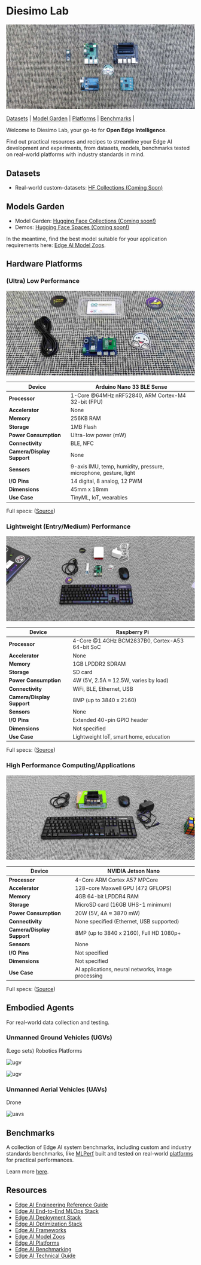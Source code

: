 # Diesimo Lab 

![Edge AI Platforms](./resources/images/cover.jpeg)

[Datasets](#datasets) | [Model Garden](#models-garden) | [Platforms](#hardware-platforms) | [Benchmarks](#benchmarks) |

Welcome to Diesimo Lab, your go-to for **Open Edge Intelligence**.

Find out practical resources and recipes to streamline your Edge AI development and experiments, from datasets, models, benchmarks tested on real-world platforms with industry standards in mind.

## Datasets

- Real-world custom-datasets: [HF Collections (Coming Soon)](https://huggingface.co/diesimo-ai/datasets)

## Models Garden

- Model Garden: [Hugging Face Collections (Coming soon!)](http://huggingface.co/diesimo-ai/models)
- Demos: [Hugging Face Spaces (Coming soon!)](#)

In the meantime, find the best model suitable for your application requirements here: [Edge AI Model Zoos](https://github.com/afondiel/Edge-AI-Model-Zoo).


## Hardware Platforms

### (Ultra) Low Performance

![Arduino Nano 33 BLE Sense](./resources/images/arduino-nano/nano.jpeg)

| **Device**                  | Arduino Nano 33 BLE Sense          |
|-----------------------------|------------------------------------|
| **Processor**                     | 1-Core @64MHz nRF52840, ARM Cortex-M4 32-bit (FPU)|
| **Accelerator**                     | None                              |
| **Memory**                  | 256KB RAM                         |
| **Storage**                 | 1MB Flash                         |
| **Power Consumption**       | Ultra-low power (mW)              |
| **Connectivity**            | BLE, NFC                          |
| **Camera/Display Support**  | None                              |
| **Sensors**                 | 9-axis IMU, temp, humidity, pressure, microphone, gesture, light |
| **I/O Pins**                | 14 digital, 8 analog, 12 PWM      |
| **Dimensions**              | 45mm x 18mm                       |
| **Use Case**                | TinyML, IoT, wearables            |

Full specs: ([Source](https://docs.arduino.cc/hardware/nano-33-ble-sense/)) 

### Lightweight (Entry/Medium) Performance
![Raspberry Pi 3B](./resources/images/pi/pi.jpeg)

| **Device**                  | Raspberry Pi                            |
|-----------------------------|-----------------------------------------|
| **Processor**                     | 4-Core @1.4GHz BCM2837B0, Cortex-A53 64-bit SoC |
| **Accelerator**                     | None                              |
| **Memory**                  | 1GB LPDDR2 SDRAM                           |
| **Storage**                 | SD card                           |
| **Power Consumption**       | 4W (5V, 2.5A ≈ 12.5W, varies by load) |
| **Connectivity**            | WiFi, BLE, Ethernet, USB          |
| **Camera/Display Support**  | 8MP (up to 3840 x 2160)           |
| **Sensors**                 | None                              |
| **I/O Pins**                | Extended 40-pin GPIO header                     |
| **Dimensions**              | Not specified                     |
| **Use Case**                | Lightweight IoT, smart home, education |

Full specs: ([Source](https://www.raspberrypi.com/products/raspberry-pi-3-model-b-plus/#Specification)) 

### High Performance Computing/Applications
![NVIDIA Jetson Nano](./resources/images/jetson-nano/jet-nano.jpeg)

| **Device**                  | NVIDIA Jetson Nano                |
|-----------------------------|------------------------------------|
| **Processor**                     | 4-Core ARM Cortex A57 MPCore          |
| **Accelerator**                     | 128-core Maxwell GPU (472 GFLOPS) |
| **Memory**                  | 4GB 64-bit LPDDR4 RAM                    |
| **Storage**                 | MicroSD card (16GB UHS-1 minimum) |
| **Power Consumption**       | 20W (5V, 4A ≈ 3870 mW)            |
| **Connectivity**            | None specified (Ethernet, USB supported) |
| **Camera/Display Support**  | 8MP (up to 3840 x 2160), Full HD 1080p+ |
| **Sensors**                 | None                              |
| **I/O Pins**                | Not specified                     |
| **Dimensions**              | Not specified                     |
| **Use Case**                | AI applications, neural networks, image processing |

Full specs: ([Source](https://developer.nvidia.com/embedded/jetson-nano)) 

## Embodied Agents

For real-world data collection and testing. 

### Unmanned Ground Vehicles (UGVs)

(Lego sets) Robotics Platforms 

![ugv](./resources/images/embodied-agents/ugv-0.jpg)

![ugv](./resources/images/embodied-agents/ugv-1.jpg)


### Unmanned Aerial Vehicles (UAVs)

Drone

![uavs](./resources/images/embodied-agents/uavs.jpg)


## Benchmarks

A collection of Edge AI system benchmarks, including custom and industry standards benchmarks, like [MLPerf](https://mlcommons.org/benchmarks/) built and tested on real-world [platforms](../platforms/) for practical performances.

Learn more [here](./benchmarks/).

## Resources

- [Edge AI Engineering Reference Guide](https://github.com/afondiel/edge-ai-engineering)
- [Edge AI End-to-End MLOps Stack](https://github.com/afondiel/computer-science-notebook/tree/master/core/systems/edge-computing/edge-ai/concepts/mlops)
- [Edge AI Deployment Stack](https://github.com/afondiel/computer-science-notebook/tree/master/core/systems/edge-computing/edge-ai/concepts/deployment)
- [Edge AI Optimization Stack](https://github.com/afondiel/computer-science-notebook/tree/master/core/systems/edge-computing/edge-ai/concepts/optimization)
- [Edge AI Frameworks](https://github.com/afondiel/computer-science-notebook/tree/master/core/systems/edge-computing/edge-ai/concepts/frameworks)
- [Edge AI Model Zoos](https://github.com/afondiel/Edge-AI-Model-Zoo)
- [Edge AI Platforms](https://github.com/afondiel/Edge-AI-Platforms)
- [Edge AI Benchmarking](https://github.com/afondiel/Edge-AI-Benchmarking)
- [Edge AI Technical Guide](https://github.com/afondiel/computer-science-notebook/tree/master/core/systems/edge-computing/edge-ai/concepts)

